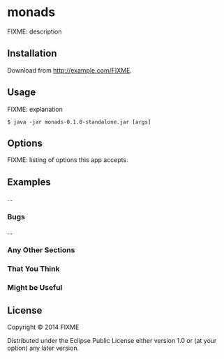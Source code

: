 # monads

FIXME: description

## Installation

Download from http://example.com/FIXME.

## Usage

FIXME: explanation

    $ java -jar monads-0.1.0-standalone.jar [args]

## Options

FIXME: listing of options this app accepts.

## Examples

...

### Bugs

...

### Any Other Sections
### That You Think
### Might be Useful

## License

Copyright © 2014 FIXME

Distributed under the Eclipse Public License either version 1.0 or (at
your option) any later version.
